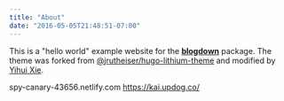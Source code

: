 ```yaml
---
title: "About"
date: "2016-05-05T21:48:51-07:00"
---
```


This is a "hello world" example website for the [**blogdown**](https://github.com/rstudio/blogdown) package. The theme was forked from [@jrutheiser/hugo-lithium-theme](https://github.com/jrutheiser/hugo-lithium-theme) and modified by [Yihui Xie](https://github.com/yihui/hugo-lithium-theme).

spy-canary-43656.netlify.com
https://kai.updog.co/

